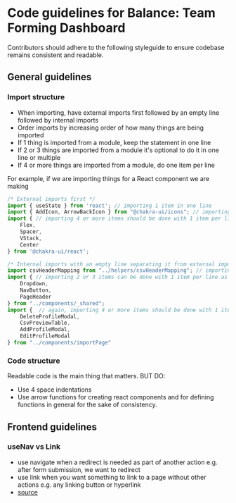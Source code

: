 # Code guidelines for Balance: Team Forming Dashboard

Contributors should adhere to the following styleguide to ensure codebase remains consistent and readable.

## General guidelines

### Import structure

* When importing, have external imports first followed by an empty line followed by internal imports
* Order imports by increasing order of how many things are being imported
* If 1 thing is imported from a module, keep the statement in one line
* If 2 or 3 things are imported from a module it's optional to do it in one line or multiple
* If 4 or more things are imported from a module, do one item per line

For example, if we are importing things for a React component we are making

```javascript
/* External imports first */
import { useState } from 'react'; // importing 1 item in one line
import { AddIcon, ArrowBackIcon } from "@chakra-ui/icons"; // importing 2 items can be done in one line
import { // importing 4 or more items should be done with 1 item per line as shown
    Flex,
    Spacer,
    VStack,
    Center
} from '@chakra-ui/react';

/* Internal imports with an empty line separating it from external imports */
import csvHeaderMapping from "../helpers/csvHeaderMapping"; // importing 1 item in one line
import { // importing 2 or 3 items can be done with 1 item per line as shown or all in one line
    Dropdown,
    NavButton,
    PageHeader
} from "../components/_shared";
import {  // again, importing 4 or more items should be done with 1 item per line as shown
    DeleteProfileModal,
    CsvPreviewTable,
    AddProfileModal,
    EditProfileModal
} from "../components/importPage"
```

### Code structure

Readable code is the main thing that matters. BUT DO:

* Use 4 space indentations
* Use arrow functions for creating react components and for defining functions in general for the sake of consistency.

## Frontend guidelines

### useNav vs Link

* use navigate when a redirect is needed as part of another action e.g. after form submission, we want to redirect
* use link when you want something to link to a page without other actions e.g. any linking button or hyperlink
* [source](reddit.com/r/reactjs/comments/vq2hb6/which_is_better_to_use_link_or_usenavigate)